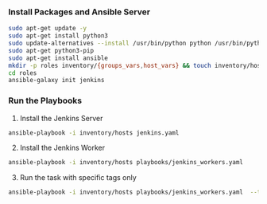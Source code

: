 ### Install Packages and Ansible Server

```bash
sudo apt-get update -y
sudo apt-get install python3
sudo update-alternatives --install /usr/bin/python python /usr/bin/python3 10
sudo apt-get python3-pip
sudo apt-get install ansible
mkdir -p roles inventory/{groups_vars,host_vars} && touch inventory/hosts
cd roles
ansible-galaxy init jenkins
```

### Run the Playbooks

1. Install the Jenkins Server
```bash
ansible-playbook -i inventory/hosts jenkins.yaml
```

2. Install the Jenkins Worker
```bash
ansible-playbook -i inventory/hosts playbooks/jenkins_workers.yaml
```

3. Run the task with specific tags only
```bash
ansible-playbook -i inventory/hosts playbooks/jenkins_workers.yaml  --tags debug
```